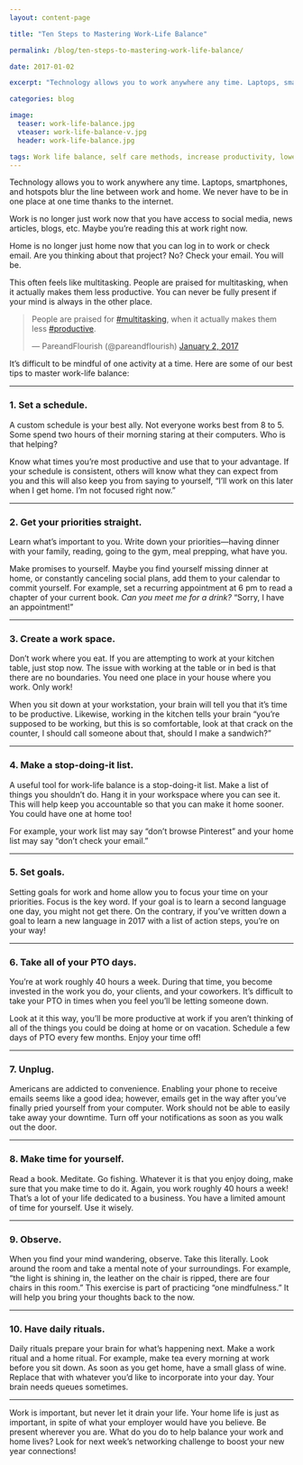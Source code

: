 ```yaml
---
layout: content-page

title: "Ten Steps to Mastering Work-Life Balance"

permalink: /blog/ten-steps-to-mastering-work-life-balance/

date: 2017-01-02

excerpt: "Technology allows you to work anywhere any time. Laptops, smartphones, and hotspots blur the line between work and home. We never have to be in one place at one time thanks to the internet."

categories: blog

image:
  teaser: work-life-balance.jpg
  vteaser: work-life-balance-v.jpg
  header: work-life-balance.jpg

tags: Work life balance, self care methods, increase productivity, lower stress
---
```


Technology allows you to work anywhere any time. Laptops, smartphones, and hotspots blur the line between work and home. We never have to be in one place at one time thanks to the internet. 

Work is no longer just work now that you have access to social media, news articles, blogs, etc. Maybe you’re reading this at work right now.  

Home is no longer just home now that you can log in to work or check email. Are you thinking about that project? No? Check your email. You will be. 

This often feels like multitasking. People are praised for multitasking, when it actually makes them less productive. You can never be fully present if your mind is always in the other place. 

<blockquote class="twitter-tweet tw-align-center" data-lang="en"><p lang="en" dir="ltr">People are praised for <a href="https://twitter.com/hashtag/multitasking?src=hash">#multitasking</a>, when it actually makes them less <a href="https://twitter.com/hashtag/productive?src=hash">#productive</a>.</p>&mdash; PareandFlourish (@pareandflourish) <a href="https://twitter.com/pareandflourish/status/815931384573415424">January 2, 2017</a></blockquote>
<script async src="//platform.twitter.com/widgets.js" charset="utf-8"></script>

It’s difficult to be mindful of one activity at a time. Here are some of our best tips to master work-life balance:

<hr class="secondary">

### 1. Set a schedule.
A custom schedule is your best ally. Not everyone works best from 8 to 5. Some spend two hours of their morning staring at their computers. Who is that helping? 

Know what times you’re most productive and use that to your advantage. If your schedule is consistent, others will know what they can expect from you and this will also keep you from saying to yourself, “I’ll work on this later when I get home. I’m not focused right now.” 

<hr class="secondary">

### 2. Get your priorities straight.
Learn what’s important to you. Write down your priorities—having dinner with your family, reading, going to the gym, meal prepping, what have you.

Make promises to yourself. Maybe you find yourself missing dinner at home, or constantly canceling social plans, add them to your calendar to commit yourself. For example, set a recurring appointment at 6 pm to read a chapter of your current book. *Can you meet me for a drink?* “Sorry, I have an appointment!”  

<hr class="secondary">

### 3. Create a work space.
Don’t work where you eat. If you are attempting to work at your kitchen table, just stop now. The issue with working at the table or in bed is that there are no boundaries. You need one place in your house where you work. Only work! 

When you sit down at your workstation, your brain will tell you that it’s time to be productive. Likewise, working in the kitchen tells your brain “you’re supposed to be working, but this is so comfortable, look at that crack on the counter, I should call someone about that, should I make a sandwich?” 

<hr class="secondary">

### 4. Make a stop-doing-it list.
A useful tool for work-life balance is a stop-doing-it list. Make a list of things you shouldn’t do. Hang it in your workspace where you can see it. This will help keep you accountable so that you can make it home sooner. You could have one at home too!

For example, your work list may say “don’t browse Pinterest” and your home list may say “don’t check your email.”

<hr class="secondary">

### 5. Set goals.
Setting goals for work and home allow you to focus your time on your priorities. Focus is the key word. If your goal is to learn a second language one day, you might not get there. On the contrary, if you’ve written down a goal to learn a new language in 2017 with a list of action steps, you’re on your way!

<hr class="secondary">

### 6. Take all of your PTO days.
You’re at work roughly 40 hours a week. During that time, you become invested in the work you do, your clients, and your coworkers. It’s difficult to take your PTO in times when you feel you’ll be letting someone down.

Look at it this way, you’ll be more productive at work if you aren’t thinking of all of the things you could be doing at home or on vacation. Schedule a few days of PTO every few months. Enjoy your time off!  

<hr class="secondary">

### 7. Unplug.
Americans are addicted to convenience. Enabling your phone to receive emails seems like a good idea; however, emails get in the way after you’ve finally pried yourself from your computer. Work should not be able to easily take away your downtime. Turn off your notifications as soon as you walk out the door. 

<hr class="secondary">

### 8. Make time for yourself.
Read a book. Meditate. Go fishing. Whatever it is that you enjoy doing, make sure that you make time to do it. Again, you work roughly 40 hours a week! That’s a lot of your life dedicated to a business. You have a limited amount of time for yourself. Use it wisely.

<hr class="secondary">

### 9. Observe.
When you find your mind wandering, observe. Take this literally. Look around the room and take a mental note of your surroundings. For example, “the light is shining in, the leather on the chair is ripped, there are four chairs in this room.” This exercise is part of practicing “one mindfulness.” It will help you bring your thoughts back to the now.

<hr class="secondary">

### 10. Have daily rituals.
Daily rituals prepare your brain for what’s happening next. Make a work ritual and a home ritual. For example, make tea every morning at work before you sit down. As soon as you get home, have a small glass of wine. Replace that with whatever you’d like to incorporate into your day. Your brain needs queues sometimes. 

<hr class="secondary">

Work is important, but never let it drain your life. Your home life is just as important, in spite of what your employer would have you believe. Be present wherever you are. What do you do to help balance your work and home lives? Look for next week’s networking challenge to boost your new year connections! 